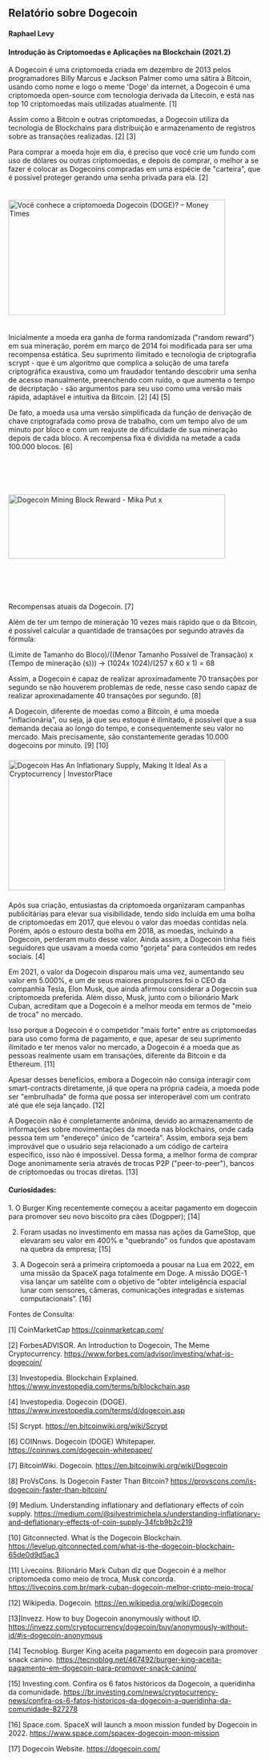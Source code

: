 <h2>Relatório sobre Dogecoin</h2>

<h4>Raphael Levy</h4>
<h4>Introdução às Criptomoedas e Aplicações na Blockchain (2021.2)</h4>

A Dogecoin é uma criptomoeda criada em dezembro de 2013 pelos programadores Billy Marcus e Jackson Palmer como uma sátira à Bitcoin, usando como nome e logo o meme 'Doge' da internet, a Dogecoin é uma criptomoeda open-source com tecnologia derivada da Litecoin, e está nas top 10 criptomoedas mais utilizadas atualmente. [1] 

Assim como a Bitcoin e outras criptomoedas, a Dogecoin utiliza da tecnologia de Blockchains para distribuição e armazenamento de registros sobre as transações realizadas. [2] [3]

Para comprar a moeda hoje em dia, é preciso que você crie um fundo com uso de dólares ou outras criptomoedas, e depois de comprar, o melhor a se fazer é colocar as Dogecoins compradas em uma espécie de "carteira", que é possível proteger gerando uma senha privada para ela. [2]

<img src="https://media.moneytimes.com.br/uploads/2020/07/doge-dogecoin.jpg" alt="Você conhece a criptomoeda Dogecoin (DOGE)? – Money Times" jsname="HiaYvf" jsaction="load:XAeZkd;" class="n3VNCb" data-noaft="1" style="width: 433px; height: 230.031px; margin: 21.9344px 0px;">

Inicialmente a moeda era ganha de forma randomizada ("random reward") em sua mineração, porém em março de 2014 foi modificada para ser uma recompensa estática. Seu suprimento ilimitado e tecnologia de criptografia scrypt - que é um algoritmo que complica a solução de uma tarefa criptográfica exaustiva, como um fraudador tentando descobrir uma senha de acesso manualmente, preenchendo com ruído, o que aumenta o tempo de decriptação - são argumentos para seu uso como uma versão mais rápida, adaptável e intuitiva da Bitcoin. [2] [4] [5]

De fato, a moeda usa uma versão simplificada da função de derivação de chave criptografada como prova de trabalho, com um tempo alvo de um minuto por bloco e com um reajuste de dificuldade de sua mineração depois de cada bloco. A recompensa fixa é dividida na metade a cada 100.000 blocos. [6]

<img src="http://chrisbell.com/images/cryptocurrency/dogecoin-doge-block-schedule.png" alt="Dogecoin Mining Block Reward - Mika Put x" jsname="HiaYvf" jsaction="load:XAeZkd;" class="n3VNCb" data-noaft="1" style="width: 433px; height: 127.194px; margin: 73.3531px 0px;">

Recompensas atuais da Dogecoin. [7]

Além de ter um tempo de mineração 10 vezes mais rápido que o da Bitcoin, é possível calcular a quantidade de transações por segundo através da fórmula:

(Limite de Tamanho do Bloco)/((Menor Tamanho Possível de Transação) x (Tempo de mineração (s))) &#8594; (1024x 1024)/(257 x 60 x 1) = 68

Assim, a Dogecoin é capaz de realizar aproximadamente 70 transações por segundo se não houverem problemas de rede, nesse caso sendo capaz de realizar aproximadamente 40 transações por segundo. [8]

A Dogecoin, diferente de moedas como a Bitcoin, é uma moeda "inflacionária", ou seja, já que seu estoque é ilimitado, é possível que a sua demanda decaia ao longo do tempo, e consequentemente seu valor no mercado. Mais precisamente, são constantemente geradas 10.000 dogecoins por minuto. [9] [10]

<img src="https://investorplace.com/wp-content/uploads/2021/02/2-6-21-supply-of-dogecoin-over-next-200-years-hake.png" alt="Dogecoin Has An Inflationary Supply, Making It Ideal As a Cryptocurrency |  InvestorPlace" jsname="HiaYvf" jsaction="load:XAeZkd;" class="n3VNCb" data-noaft="1" style="width: 433px; height: 260.684px; margin: 6.60816px 0px;">

Após sua criação, entusiastas da criptomoeda organizaram campanhas publicitárias para elevar sua visibilidade, tendo sido incluída em uma bolha de criptomoedas em 2017, que elevou o valor das moedas contidas nela. Porém, após o estouro desta bolha em 2018, as moedas, incluindo a Dogecoin, perderam muito desse valor. Ainda assim, a Dogecoin tinha fiéis seguidores que usavam a moeda como "gorjeta" para conteúdos em redes sociais. [4]

Em 2021, o valor da Dogecoin disparou mais uma vez, aumentando seu valor em 5.000%, e um de seus maiores propulsores foi o CEO da companhia Tesla, Elon Musk, que ainda afirmou considerar a Dogecoin sua criptomoeda preferida. Além disso, Musk, junto com o bilionário Mark Cuban, acreditam que a Dogecoin é a melhor meoda em termos de "meio de troca" no mercado. 

Isso porque a Dogecoin é o competidor "mais forte" entre as criptomoedas para uso como forma de pagamento, e que, apesar de seu suprimento ilimitado e ter menos valor no mercado, a Dogecoin é a moeda que as pessoas realmente usam em transações, diferente da Bitcoin e da Ethereum. [11]

Apesar desses benefícios, embora a Dogecoin não consiga interagir com smart-contracts diretamente, já que opera na própria cadeia, a moeda pode ser "embrulhada" de forma que possa ser interoperável com um contrato até que ele seja lançado. [12]

A Dogecoin não é completamente anônima, devido ao armazenamento de informações sobre movimentações da moeda nas blockchains, onde cada pessoa tem um "endereço" único de "carteira". Assim, embora seja bem improvável que o usuário seja relacionado a um código de carteira específico, isso não é impossível. Dessa forma, a melhor forma de comprar Doge anonimamente seria através de trocas P2P ("peer-to-peer"), bancos de criptomoedas ou trocas diretas. [13] 

<h4>Curiosidades:</h4>
1. O Burger King recentemente começou a aceitar pagamento em dogecoin para promover seu novo biscoito pra cães (Dogpper); [14]


2. Foram usadas no investimento em massa nas ações da GameStop, que elevaram seu valor em 400% e "quebrando" os fundos que apostavam na quebra da empresa; [15]


3. A Dogecoin será a primeira criptomoeda a pousar na Lua em 2022, em uma missão da SpaceX paga totalmente em Doge. A missão DOGE-1 visa lançar um satélite com o objetivo de "obter inteligência espacial lunar com sensores, câmeras, comunicações integradas e sistemas computacionais”. [16]



Fontes de Consulta:

[1] CoinMarketCap
https://coinmarketcap.com/

[2] ForbesADVISOR. 
An Introduction to Dogecoin, The Meme Cryptocurrency. 
https://www.forbes.com/advisor/investing/what-is-dogecoin/

[3] Investopedia. 
Blockchain Explained. 
https://www.investopedia.com/terms/b/blockchain.asp

[4] Investopedia. 
Dogecoin (DOGE). 
https://www.investopedia.com/terms/d/dogecoin.asp

[5] Scrypt. 
https://en.bitcoinwiki.org/wiki/Scrypt

[6] COINnws. 
Dogecoin (DOGE) Whitepaper. 
https://coinnws.com/dogecoin-whitepaper/

[7] BitcoinWiki. 
Dogecoin. 
https://en.bitcoinwiki.org/wiki/Dogecoin

[8] ProVsCons.
Is Dogecoin Faster Than Bitcoin?
https://provscons.com/is-dogecoin-faster-than-bitcoin/

[9] Medium. 
Understanding inflationary and deflationary effects of coin supply. 
https://medium.com/@silvestrimichela.s/understanding-inflationary-and-deflationary-effects-of-coin-supply-34fcb9b2c219

[10] Gitconnected.
What is the Dogecoin Blockchain.
https://levelup.gitconnected.com/what-is-the-dogecoin-blockchain-65de0d9d5ac3

[11] Livecoins. 
Bilionário Mark Cuban diz que Dogecoin é a melhor criptomoeda como meio de troca, Musk concorda. 
https://livecoins.com.br/mark-cuban-dogecoin-melhor-cripto-meio-troca/

[12] Wikipedia.
Dogecoin.
https://en.wikipedia.org/wiki/Dogecoin

[13]Invezz.
How to buy Dogecoin anonymously without ID.
https://invezz.com/cryptocurrency/dogecoin/buy/anonymously-without-id/#is-dogecoin-anonymous

[14] Tecnoblog. 
Burger King aceita pagamento em dogecoin para promover snack canino. 
https://tecnoblog.net/467492/burger-king-aceita-pagamento-em-dogecoin-para-promover-snack-canino/

[15] Investing.com. 
Confira os 6 fatos históricos da Dogecoin, a queridinha da comunidade. 
https://br.investing.com/news/cryptocurrency-news/confira-os-6-fatos-historicos-da-dogecoin-a-queridinha-da-comunidade-827278

[16] Space.com. 
SpaceX will launch a moon mission funded by Dogecoin in 2022. 
https://www.space.com/spacex-dogecoin-moon-mission

[17] Dogecoin Website.
https://dogecoin.com/


